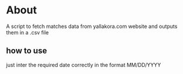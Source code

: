 # About
A script to fetch matches data from yallakora.com website and outputs them in a .csv file

## how to use
just inter the required date correctly in the format MM/DD/YYYY
